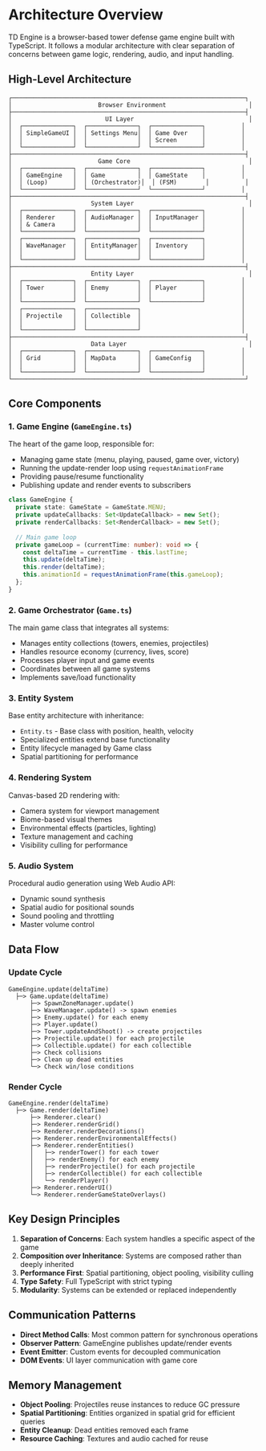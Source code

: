 # Architecture Overview

TD Engine is a browser-based tower defense game engine built with TypeScript. It follows a modular architecture with clear separation of concerns between game logic, rendering, audio, and input handling.

## High-Level Architecture

```
┌─────────────────────────────────────────────────────────────────┐
│                        Browser Environment                       │
├─────────────────────────────────────────────────────────────────┤
│                          UI Layer                                │
│  ┌──────────────┐  ┌──────────────┐  ┌──────────────┐          │
│  │ SimpleGameUI │  │ Settings Menu│  │ Game Over    │          │
│  │              │  │              │  │ Screen       │          │
│  └──────────────┘  └──────────────┘  └──────────────┘          │
├─────────────────────────────────────────────────────────────────┤
│                        Game Core                                 │
│  ┌──────────────┐  ┌──────────────┐  ┌──────────────┐          │
│  │ GameEngine   │  │ Game         │  │ GameState    │          │
│  │ (Loop)       │  │ (Orchestrator)│  │ (FSM)        │          │
│  └──────────────┘  └──────────────┘  └──────────────┘          │
├─────────────────────────────────────────────────────────────────┤
│                      System Layer                                │
│  ┌──────────────┐  ┌──────────────┐  ┌──────────────┐          │
│  │ Renderer     │  │ AudioManager │  │ InputManager │          │
│  │ & Camera     │  │              │  │              │          │
│  └──────────────┘  └──────────────┘  └──────────────┘          │
│  ┌──────────────┐  ┌──────────────┐  ┌──────────────┐          │
│  │ WaveManager  │  │ EntityManager│  │ Inventory    │          │
│  │              │  │              │  │              │          │
│  └──────────────┘  └──────────────┘  └──────────────┘          │
├─────────────────────────────────────────────────────────────────┤
│                      Entity Layer                                │
│  ┌──────────────┐  ┌──────────────┐  ┌──────────────┐          │
│  │ Tower        │  │ Enemy        │  │ Player       │          │
│  │              │  │              │  │              │          │
│  └──────────────┘  └──────────────┘  └──────────────┘          │
│  ┌──────────────┐  ┌──────────────┐                            │
│  │ Projectile   │  │ Collectible  │                            │
│  │              │  │              │                            │
│  └──────────────┘  └──────────────┘                            │
├─────────────────────────────────────────────────────────────────┤
│                      Data Layer                                  │
│  ┌──────────────┐  ┌──────────────┐  ┌──────────────┐          │
│  │ Grid         │  │ MapData      │  │ GameConfig   │          │
│  │              │  │              │  │              │          │
│  └──────────────┘  └──────────────┘  └──────────────┘          │
└─────────────────────────────────────────────────────────────────┘
```

## Core Components

### 1. Game Engine (`GameEngine.ts`)

The heart of the game loop, responsible for:
- Managing game state (menu, playing, paused, game over, victory)
- Running the update-render loop using `requestAnimationFrame`
- Providing pause/resume functionality
- Publishing update and render events to subscribers

```typescript
class GameEngine {
  private state: GameState = GameState.MENU;
  private updateCallbacks: Set<UpdateCallback> = new Set();
  private renderCallbacks: Set<RenderCallback> = new Set();
  
  // Main game loop
  private gameLoop = (currentTime: number): void => {
    const deltaTime = currentTime - this.lastTime;
    this.update(deltaTime);
    this.render(deltaTime);
    this.animationId = requestAnimationFrame(this.gameLoop);
  };
}
```

### 2. Game Orchestrator (`Game.ts`)

The main game class that integrates all systems:
- Manages entity collections (towers, enemies, projectiles)
- Handles resource economy (currency, lives, score)
- Processes player input and game events
- Coordinates between all game systems
- Implements save/load functionality

### 3. Entity System

Base entity architecture with inheritance:
- `Entity.ts` - Base class with position, health, velocity
- Specialized entities extend base functionality
- Entity lifecycle managed by Game class
- Spatial partitioning for performance

### 4. Rendering System

Canvas-based 2D rendering with:
- Camera system for viewport management
- Biome-based visual themes
- Environmental effects (particles, lighting)
- Texture management and caching
- Visibility culling for performance

### 5. Audio System

Procedural audio generation using Web Audio API:
- Dynamic sound synthesis
- Spatial audio for positional sounds
- Sound pooling and throttling
- Master volume control

## Data Flow

### Update Cycle
```
GameEngine.update(deltaTime)
  ├─> Game.update(deltaTime)
      ├─> SpawnZoneManager.update()
      ├─> WaveManager.update() -> spawn enemies
      ├─> Enemy.update() for each enemy
      ├─> Player.update()
      ├─> Tower.updateAndShoot() -> create projectiles
      ├─> Projectile.update() for each projectile
      ├─> Collectible.update() for each collectible
      ├─> Check collisions
      ├─> Clean up dead entities
      └─> Check win/lose conditions
```

### Render Cycle
```
GameEngine.render(deltaTime)
  ├─> Game.render(deltaTime)
      ├─> Renderer.clear()
      ├─> Renderer.renderGrid()
      ├─> Renderer.renderDecorations()
      ├─> Renderer.renderEnvironmentalEffects()
      ├─> Renderer.renderEntities()
      │   ├─> renderTower() for each tower
      │   ├─> renderEnemy() for each enemy
      │   ├─> renderProjectile() for each projectile
      │   ├─> renderCollectible() for each collectible
      │   └─> renderPlayer()
      ├─> Renderer.renderUI()
      └─> Renderer.renderGameStateOverlays()
```

## Key Design Principles

1. **Separation of Concerns**: Each system handles a specific aspect of the game
2. **Composition over Inheritance**: Systems are composed rather than deeply inherited
3. **Performance First**: Spatial partitioning, object pooling, visibility culling
4. **Type Safety**: Full TypeScript with strict typing
5. **Modularity**: Systems can be extended or replaced independently

## Communication Patterns

- **Direct Method Calls**: Most common pattern for synchronous operations
- **Observer Pattern**: GameEngine publishes update/render events
- **Event Emitter**: Custom events for decoupled communication
- **DOM Events**: UI layer communication with game core

## Memory Management

- **Object Pooling**: Projectiles reuse instances to reduce GC pressure
- **Spatial Partitioning**: Entities organized in spatial grid for efficient queries
- **Entity Cleanup**: Dead entities removed each frame
- **Resource Caching**: Textures and audio cached for reuse